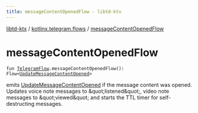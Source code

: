 ```yaml
---
title: messageContentOpenedFlow - libtd-ktx
---
```


[libtd-ktx](../index.html) / [kotlinx.telegram.flows](index.html) / [messageContentOpenedFlow](./message-content-opened-flow.html)

# messageContentOpenedFlow

`fun `[`TelegramFlow`](../kotlinx.telegram.core/-telegram-flow/index.html)`.messageContentOpenedFlow(): Flow<`[`UpdateMessageContentOpened`](https://tdlibx.github.io/td/docs/org/drinkless/td/libcore/telegram/TdApi.UpdateMessageContentOpened.html)`>`

emits [UpdateMessageContentOpened](https://tdlibx.github.io/td/docs/org/drinkless/td/libcore/telegram/TdApi.UpdateMessageContentOpened.html) if the message content was opened. Updates voice note messages
to &amp;quot;listened&amp;quot;, video note messages to &amp;quot;viewed&amp;quot; and starts the TTL timer for
self-destructing messages.

